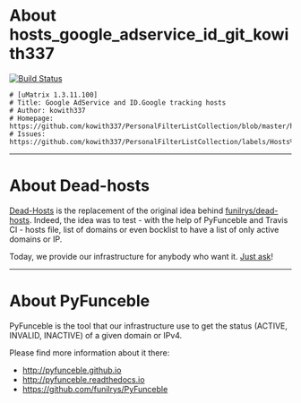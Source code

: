 # About hosts_google_adservice_id_git_kowith337

[![Build Status](https://travis-ci.org/dead-hosts/hosts_google_adservice_id_git_kowith337.svg?branch=master)](https://travis-ci.org/dead-hosts/hosts_google_adservice_id_git_kowith337)

```
# [uMatrix 1.3.11.100]
# Title: Google AdService and ID.Google tracking hosts
# Author: kowith337
# Homepage: https://github.com/kowith337/PersonalFilterListCollection/blob/master/hosts
# Issues: https://github.com/kowith337/PersonalFilterListCollection/labels/Hosts%20File
```

--------------------------------------------------------------------------------

# About Dead-hosts

[Dead-Hosts](https://github.com/dead-hosts) is the replacement of the original idea behind [funilrys/dead-hosts](https://github.com/funilrys/dead-hosts).
Indeed, the idea was to test - with the help of PyFunceble and Travis CI - hosts file, list of domains or even bocklist to have a list of only active domains or IP.

Today, we provide our infrastructure for anybody who want it. [Just ask](https://github.com/dead-hosts/dev-center/issues/new?template=inclusion-request.md)!

--------------------------------------------------------------------------------

# About PyFunceble

PyFunceble is the tool that our infrastructure use to get the status (ACTIVE, INVALID, INACTIVE) of a given domain or IPv4.

Please find more information about it there:

* http://pyfunceble.github.io
* http://pyfunceble.readthedocs.io
* https://github.com/funilrys/PyFunceble

